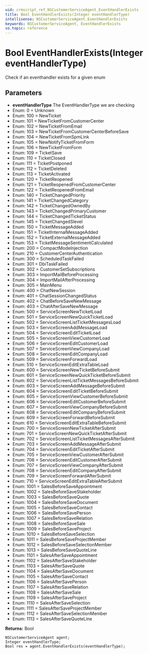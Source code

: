 ```yaml
---
uid: crmscript_ref_NSCustomerServiceAgent_EventHandlerExists
title: Bool EventHandlerExists(Integer eventHandlerType)
intellisense: NSCustomerServiceAgent.EventHandlerExists
keywords: NSCustomerServiceAgent, EventHandlerExists
so.topic: reference
---
```


# Bool EventHandlerExists(Integer eventHandlerType)

Check if an eventhandler exists for a given enum

## Parameters

* **eventHandlerType** The EventHandlerType we are checking
* Enum: 0 = Unknown 
* Enum: 100 = NewTicket 
* Enum: 101 = NewTicketFromCustomerCenter 
* Enum: 102 = NewTicketFromEmail 
* Enum: 103 = NewTicketFromCustomerCenterBeforeSave 
* Enum: 104 = NewTicketFromSpmLink 
* Enum: 105 = NewNotifyTicketFromForm 
* Enum: 106 = NewTicketFromForm 
* Enum: 109 = TicketSave 
* Enum: 110 = TicketClosed 
* Enum: 111 = TicketPostponed 
* Enum: 112 = TicketDeleted 
* Enum: 113 = TicketActivated 
* Enum: 120 = TicketReopened 
* Enum: 121 = TicketReopenedFromCustomerCenter 
* Enum: 122 = TicketReopenedFromEmail 
* Enum: 140 = TicketChangedPriority 
* Enum: 141 = TicketChangedCategory 
* Enum: 142 = TicketChangedOwnedBy 
* Enum: 143 = TicketChangedPrimaryCustomer 
* Enum: 144 = TicketChangedTicketStatus 
* Enum: 145 = TicketChangedSlevel 
* Enum: 150 = TicketMessageAdded 
* Enum: 151 = TicketInternalMessageAdded 
* Enum: 152 = TicketExternalMessageAdded 
* Enum: 153 = TicketMessageSentimentCalculated 
* Enum: 200 = CompactModeInjection 
* Enum: 210 = CustomerCenterAuthentication 
* Enum: 300 = ScheduledTaskFailed 
* Enum: 301 = DbiTaskFailed 
* Enum: 302 = CustomerSetSubscriptions 
* Enum: 303 = ImportMailBeforeProcessing 
* Enum: 304 = ImportMailAfterProcessing 
* Enum: 305 = MainMenu 
* Enum: 400 = ChatNewSession 
* Enum: 401 = ChatSessionChangedStatus 
* Enum: 402 = ChatBeforeSaveNewMessage 
* Enum: 403 = ChatAfterSaveNewMessage 
* Enum: 500 = ServiceScreenNewTicketLoad 
* Enum: 501 = ServiceScreenNewQuickTicketLoad 
* Enum: 502 = ServiceScreenListTicketMessagesLoad 
* Enum: 503 = ServiceScreenAddMessageLoad 
* Enum: 504 = ServiceScreenEditTicketLoad 
* Enum: 505 = ServiceScreenViewCustomerLoad 
* Enum: 506 = ServiceScreenEditCustomerLoad 
* Enum: 507 = ServiceScreenViewCompanyLoad 
* Enum: 508 = ServiceScreenEditCompanyLoad 
* Enum: 509 = ServiceScreenForwardLoad 
* Enum: 510 = ServiceScreenEditExtraTableLoad 
* Enum: 600 = ServiceScreenNewTicketBeforeSubmit 
* Enum: 601 = ServiceScreenNewQuickTicketBeforeSubmit 
* Enum: 602 = ServiceScreenListTicketMessagesBeforeSubmit 
* Enum: 603 = ServiceScreenAddMessageBeforeSubmit 
* Enum: 604 = ServiceScreenEditTicketBeforeSubmit 
* Enum: 605 = ServiceScreenViewCustomerBeforeSubmit 
* Enum: 606 = ServiceScreenEditCustomerBeforeSubmit 
* Enum: 607 = ServiceScreenViewCompanyBeforeSubmit 
* Enum: 608 = ServiceScreenEditCompanyBeforeSubmit 
* Enum: 609 = ServiceScreenForwardBeforeSubmit 
* Enum: 610 = ServiceScreenEditExtraTableBeforeSubmit 
* Enum: 700 = ServiceScreenNewTicketAfterSubmit 
* Enum: 701 = ServiceScreenNewQuickTicketAfterSubmit 
* Enum: 702 = ServiceScreenListTicketMessagesAfterSubmit 
* Enum: 703 = ServiceScreenAddMessageAfterSubmit 
* Enum: 704 = ServiceScreenEditTicketAfterSubmit 
* Enum: 705 = ServiceScreenViewCustomerAfterSubmit 
* Enum: 706 = ServiceScreenEditCustomerAfterSubmit 
* Enum: 707 = ServiceScreenViewCompanyAfterSubmit 
* Enum: 708 = ServiceScreenEditCompanyAfterSubmit 
* Enum: 709 = ServiceScreenForwardAfterSubmit 
* Enum: 710 = ServiceScreenEditExtraTableAfterSubmit 
* Enum: 1001 = SalesBeforeSaveAppointment 
* Enum: 1002 = SalesBeforeSaveStakeholder 
* Enum: 1003 = SalesBeforeSaveQuote 
* Enum: 1004 = SalesBeforeSaveDocument 
* Enum: 1005 = SalesBeforeSaveContact 
* Enum: 1006 = SalesBeforeSavePerson 
* Enum: 1007 = SalesBeforeSaveRelation 
* Enum: 1008 = SalesBeforeSaveSale 
* Enum: 1009 = SalesBeforeSaveProject 
* Enum: 1010 = SalesBeforeSaveSelection 
* Enum: 1011 = SalesBeforeSaveProjectMember 
* Enum: 1012 = SalesBeforeSaveSelectionMember 
* Enum: 1013 = SalesBeforeSaveQuoteLine 
* Enum: 1101 = SalesAfterSaveAppointment 
* Enum: 1102 = SalesAfterSaveStakeholder 
* Enum: 1103 = SalesAfterSaveQuote 
* Enum: 1104 = SalesAfterSaveDocument 
* Enum: 1105 = SalesAfterSaveContact 
* Enum: 1106 = SalesAfterSavePerson 
* Enum: 1107 = SalesAfterSaveRelation 
* Enum: 1108 = SalesAfterSaveSale 
* Enum: 1109 = SalesAfterSaveProject 
* Enum: 1110 = SalesAfterSaveSelection 
* Enum: 1111 = SalesAfterSaveProjectMember 
* Enum: 1112 = SalesAfterSaveSelectionMember 
* Enum: 1113 = SalesAfterSaveQuoteLine 

**Returns:** Bool

```crmscript
NSCustomerServiceAgent agent;
Integer eventHandlerType;
Bool res = agent.EventHandlerExists(eventHandlerType);
```

